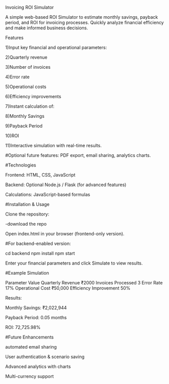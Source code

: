 Invoicing ROI Simulator

A simple web-based ROI Simulator to estimate monthly savings, payback period, and ROI for invoicing processes. Quickly analyze financial efficiency and make informed business decisions.

Features

1)Input key financial and operational parameters:

2)Quarterly revenue

3)Number of invoices

4)Error rate

5)Operational costs

6)Efficiency improvements

7)Instant calculation of:

8)Monthly Savings

9)Payback Period

10)ROI

11)Interactive simulation with real-time results.

#Optional future features: PDF export, email sharing, analytics charts.

#Technologies

Frontend: HTML, CSS, JavaScript

Backend: Optional Node.js / Flask (for advanced features)

Calculations: JavaScript-based formulas

#Installation & Usage

Clone the repository:

-download the repo 

Open index.html in your browser (frontend-only version).

#For backend-enabled version:

cd backend
npm install
npm start


Enter your financial parameters and click Simulate to view results.

#Example Simulation

Parameter	Value
Quarterly Revenue	₹2000
Invoices Processed	3
Error Rate	17%
Operational Cost	₹50,000
Efficiency Improvement	50%

Results:

Monthly Savings: ₹2,022,944

Payback Period: 0.05 months

ROI: 72,725.98%

#Future Enhancements

automated email sharing

User authentication & scenario saving

Advanced analytics with charts

Multi-currency support
